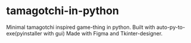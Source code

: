 # tamagotchi-in-python
Minimal tamagotchi inspired game-thing in python. Built with auto-py-to-exe(pyinstaller with gui)
Made with Figma and Tkinter-designer.
